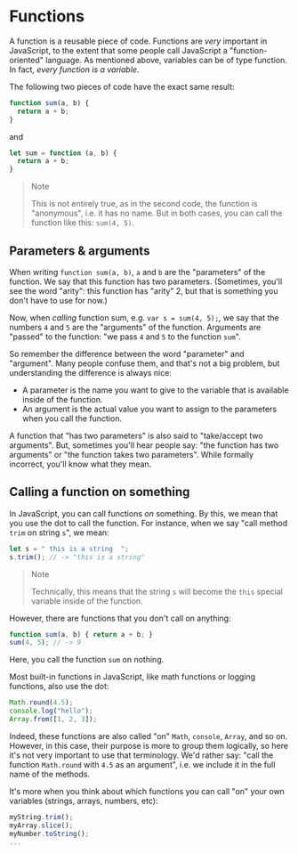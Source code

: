 # Functions

A function is a reusable piece of code. Functions are *very* important in JavaScript, to the extent that some people call JavaScript a "function-oriented" language. As mentioned above, variables can be of type function. In fact, *every function is a variable*.

The following two pieces of code have the exact same result:

```js
function sum(a, b) {
  return a + b;
}
```

and

```js
let sum = function (a, b) {
  return a + b;
}
```

> Note
>
> This is not entirely true, as in the second code, the function is "anonymous", i.e. it has no name. But in both cases, you can call the function like this: `sum(4, 5)`.

## Parameters & arguments

When writing `function sum(a, b)`, `a` and `b` are the "parameters" of the function. We say that this function has two parameters. (Sometimes, you'll see the word "arity": this function has "arity" 2, but that is something you don't have to use for now.)

Now, when *calling* function sum, e.g. `var s = sum(4, 5);`, we say that the numbers `4` and `5` are the "arguments" of the function. Arguments are "passed" to the function: "we pass `4` and `5` to the function `sum`".

So remember the difference between the word "parameter" and "argument". Many people confuse them, and that's not a big problem, but understanding the difference is always nice:

* A parameter is the name you want to give to the variable that is available inside of the function.
* An argument is the actual value you want to assign to the parameters when you call the function.

A function that "has two parameters" is also said to "take/accept two arguments". But, sometimes you'll hear people say: "the function has two arguments" or "the function takes two parameters". While formally incorrect, you'll know what they mean.

## Calling a function on something

In JavaScript, you can call functions *on* something. By this, we mean that you use the dot to call the function. For instance, when we say "call method `trim` on string `s`", we mean:

```js
let s = " this is a string  ";
s.trim(); // -> "this is a string"
```

> Note
>
> Technically, this means that the string `s` will become the `this` special variable inside of the function.

However, there are functions that you don't call on anything:

```js
function sum(a, b) { return a + b; }
sum(4, 5); // -> 9
```

Here, you call the function `sum` on nothing.

Most built-in functions in JavaScript, like math functions or logging functions, also use the dot:

```js
Math.round(4.5);
console.log("hello");
Array.from([1, 2, 3]);
```

Indeed, these functions are also called "on" `Math`, `console`, `Array`, and so on. However, in this case, their purpose is more to group them logically, so here it's not very important to use that terminology. We'd rather say: "call the function `Math.round` with `4.5` as an argument", i.e. we include it in the full name of the methods.

It's more when you think about which functions you can call "on" your own variables (strings, arrays, numbers, etc):

```js
myString.trim();
myArray.slice();
myNumber.toString();
...
```


